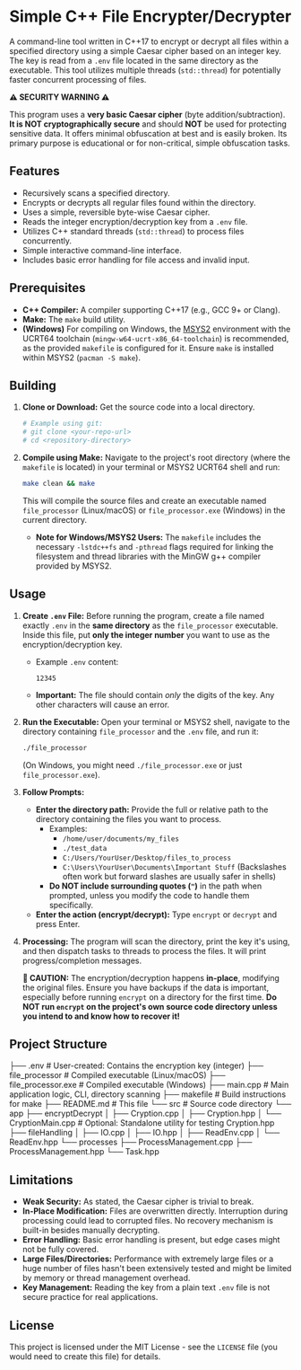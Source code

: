 # Simple C++ File Encrypter/Decrypter

A command-line tool written in C++17 to encrypt or decrypt all files within a specified directory using a simple Caesar cipher based on an integer key. The key is read from a `.env` file located in the same directory as the executable. This tool utilizes multiple threads (`std::thread`) for potentially faster concurrent processing of files.

**⚠️ SECURITY WARNING ⚠️**

This program uses a **very basic Caesar cipher** (byte addition/subtraction). **It is NOT cryptographically secure** and should **NOT** be used for protecting sensitive data. It offers minimal obfuscation at best and is easily broken. Its primary purpose is educational or for non-critical, simple obfuscation tasks.

## Features

*   Recursively scans a specified directory.
*   Encrypts or decrypts all regular files found within the directory.
*   Uses a simple, reversible byte-wise Caesar cipher.
*   Reads the integer encryption/decryption key from a `.env` file.
*   Utilizes C++ standard threads (`std::thread`) to process files concurrently.
*   Simple interactive command-line interface.
*   Includes basic error handling for file access and invalid input.

## Prerequisites

*   **C++ Compiler:** A compiler supporting C++17 (e.g., GCC 9+ or Clang).
*   **Make:** The `make` build utility.
*   **(Windows)** For compiling on Windows, the [MSYS2](https://www.msys2.org/) environment with the UCRT64 toolchain (`mingw-w64-ucrt-x86_64-toolchain`) is recommended, as the provided `makefile` is configured for it. Ensure `make` is installed within MSYS2 (`pacman -S make`).

## Building

1.  **Clone or Download:** Get the source code into a local directory.
    ```bash
    # Example using git:
    # git clone <your-repo-url>
    # cd <repository-directory>
    ```
2.  **Compile using Make:** Navigate to the project's root directory (where the `makefile` is located) in your terminal or MSYS2 UCRT64 shell and run:
    ```bash
    make clean && make
    ```
    This will compile the source files and create an executable named `file_processor` (Linux/macOS) or `file_processor.exe` (Windows) in the current directory.

    *   **Note for Windows/MSYS2 Users:** The `makefile` includes the necessary `-lstdc++fs` and `-pthread` flags required for linking the filesystem and thread libraries with the MinGW g++ compiler provided by MSYS2.

## Usage

1.  **Create `.env` File:** Before running the program, create a file named exactly `.env` in the **same directory** as the `file_processor` executable. Inside this file, put **only the integer number** you want to use as the encryption/decryption key.
    *   Example `.env` content:
        ```
        12345
        ```
    *   **Important:** The file should contain *only* the digits of the key. Any other characters will cause an error.

2.  **Run the Executable:** Open your terminal or MSYS2 shell, navigate to the directory containing `file_processor` and the `.env` file, and run it:
    ```bash
    ./file_processor
    ```
    (On Windows, you might need `./file_processor.exe` or just `file_processor.exe`).

3.  **Follow Prompts:**
    *   **Enter the directory path:** Provide the full or relative path to the directory containing the files you want to process.
        *   Examples:
            *   `/home/user/documents/my_files`
            *   `./test_data`
            *   `C:/Users/YourUser/Desktop/files_to_process`
            *   `C:\Users\YourUser\Documents\Important Stuff` (Backslashes often work but forward slashes are usually safer in shells)
        *   **Do NOT include surrounding quotes (`"`)** in the path when prompted, unless you modify the code to handle them specifically.
    *   **Enter the action (encrypt/decrypt):** Type `encrypt` or `decrypt` and press Enter.

4.  **Processing:** The program will scan the directory, print the key it's using, and then dispatch tasks to threads to process the files. It will print progress/completion messages.

    **🚨 CAUTION:** The encryption/decryption happens **in-place**, modifying the original files. Ensure you have backups if the data is important, especially before running `encrypt` on a directory for the first time. **Do NOT run `encrypt` on the project's own source code directory unless you intend to and know how to recover it!**

## Project Structure
├── .env # User-created: Contains the encryption key (integer)
├── file_processor # Compiled executable (Linux/macOS)
├── file_processor.exe # Compiled executable (Windows)
├── main.cpp # Main application logic, CLI, directory scanning
├── makefile # Build instructions for make
├── README.md # This file
└── src # Source code directory
└── app
├── encryptDecrypt
│ ├── Cryption.cpp
│ ├── Cryption.hpp
│ └── CryptionMain.cpp # Optional: Standalone utility for testing Cryption.hpp
├── fileHandling
│ ├── IO.cpp
│ ├── IO.hpp
│ ├── ReadEnv.cpp
│ └── ReadEnv.hpp
└── processes
├── ProcessManagement.cpp
├── ProcessManagement.hpp
└── Task.hpp



## Limitations

*   **Weak Security:** As stated, the Caesar cipher is trivial to break.
*   **In-Place Modification:** Files are overwritten directly. Interruption during processing could lead to corrupted files. No recovery mechanism is built-in besides manually decrypting.
*   **Error Handling:** Basic error handling is present, but edge cases might not be fully covered.
*   **Large Files/Directories:** Performance with extremely large files or a huge number of files hasn't been extensively tested and might be limited by memory or thread management overhead.
*   **Key Management:** Reading the key from a plain text `.env` file is not secure practice for real applications.

## License

This project is licensed under the MIT License - see the `LICENSE` file (you would need to create this file) for details.
